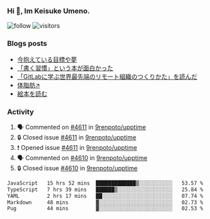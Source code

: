 ### Hi 👋, Im Keisuke Umeno.

<!--
**9renpoto/9renpoto** is a ✨ _special_ ✨ repository because its `README.md` (this file) appears on your GitHub profile.

Here are some ideas to get you started:

- 🔭 I’m currently working on ...
- 🌱 I’m currently learning ...
- 👯 I’m looking to collaborate on ...
- 🤔 I’m looking for help with ...
- 💬 Ask me about ...
- 📫 How to reach me: ...
- 😄 Pronouns: ...
- ⚡ Fun fact: ...
-->

![follow](https://img.shields.io/github/followers/9renpoto?label=Follow&style=social)
![visitors](https://komarev.com/ghpvc/?username=9renpoto&label=Profile%20views&color=0e75b6&style=flat)

### Blogs posts

<!-- BLOG-POST-LIST:START -->
- [今抱えている目標や夢](https://9renpoto.win/entry/2024/12/02/objective)
- [「書く習慣」という本が面白かった](https://9renpoto.win/entry/2024/11/11/leave_a_feeling_sad)
- [「GitLabに学ぶ世界最先端のリモート組織のつくりかた」を読んだ](https://9renpoto.win/entry/2024/09/10/remote_organization)
- [体脂肪↗](https://9renpoto.win/entry/2024/08/12/gaining_fat)
- [絵本を読む](https://9renpoto.win/entry/2024/07/26/picture_book)
<!-- BLOG-POST-LIST:END -->

### Activity

<!--START_SECTION:activity-->
1. 🗣 Commented on [#4611](https://github.com/9renpoto/upptime/issues/4611#issuecomment-2520552232) in [9renpoto/upptime](https://github.com/9renpoto/upptime)
2. 🔒 Closed issue [#4611](https://github.com/9renpoto/upptime/issues/4611) in [9renpoto/upptime](https://github.com/9renpoto/upptime)
3. ❗ Opened issue [#4611](https://github.com/9renpoto/upptime/issues/4611) in [9renpoto/upptime](https://github.com/9renpoto/upptime)
4. 🗣 Commented on [#4610](https://github.com/9renpoto/upptime/issues/4610#issuecomment-2520338417) in [9renpoto/upptime](https://github.com/9renpoto/upptime)
5. 🔒 Closed issue [#4610](https://github.com/9renpoto/upptime/issues/4610) in [9renpoto/upptime](https://github.com/9renpoto/upptime)
<!--END_SECTION:activity-->

<!--START_SECTION:waka-->

```txt
JavaScript   15 hrs 52 mins  █████████████▒░░░░░░░░░░░   53.57 %
TypeScript   7 hrs 39 mins   ██████▒░░░░░░░░░░░░░░░░░░   25.84 %
YAML         2 hrs 17 mins   ██░░░░░░░░░░░░░░░░░░░░░░░   07.74 %
Markdown     48 mins         ▓░░░░░░░░░░░░░░░░░░░░░░░░   02.73 %
Pug          44 mins         ▓░░░░░░░░░░░░░░░░░░░░░░░░   02.53 %
```

<!--END_SECTION:waka-->

